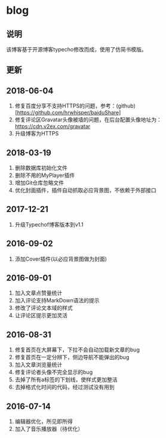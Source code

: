 # blog

## 说明

该博客基于开源博客typecho修改而成，使用了仿简书模版。

## 更新

2018-06-04
-------------------------------------------
1. 修复百度分享不支持HTTPS的问题，参考：(github)[https://github.com/hrwhisper/baiduShare]
2. 修复评论区Gravatar头像被墙的问题，在后台配置头像地址为：https://cdn.v2ex.com/gravatar
3. 升级博客为HTTPS

2018-03-19
-------------------------------------------
1. 删除数据库初始化文件
2. 删除不用的MyPlayer插件
3. 增加Git仓库忽略文件
4. 优化封面插件，插件自动抓取必应背景图，不依赖于外部接口

2017-12-21
-------------------------------------------
1. 升级Typechof博客版本到v1.1

2016-09-02
-------------------------------------------
1. 添加Cover插件(以必应背景图做为封面)

2016-09-01
-------------------------------------------
1. 加入文章点赞量统计
2. 加入评论支持MarkDown语法的提示
3. 修改了评论文本域的样式
4. 让评论区提示更加灵活

2016-08-31
-------------------------------------------
1. 修复首页在大屏幕下，下拉不会自动加载新文章的bug
2. 修复首页在一定分辨下，侧边导航不能弹出的bug
3. 加入文章浏览量统计
4. 修复评论者头像不完全显示的bug
5. 去掉了所有a标签的下划线，使样式更加整洁
6. 去掉格式化时间的代码，经过测试没有用到

2016-07-14
-------------------------------------------
1. 编辑器优化，所见即所得
2. 加入了音乐播放器（待优化）
